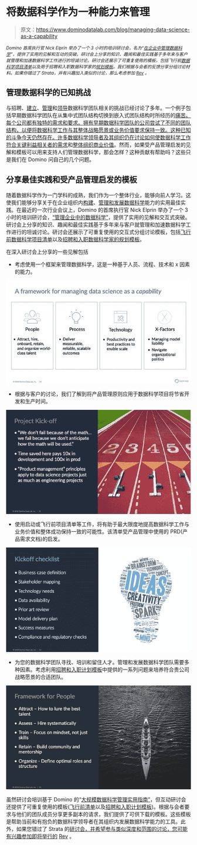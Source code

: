 # 将数据科学作为一种能力来管理

> 原文：<https://www.dominodatalab.com/blog/managing-data-science-as-a-capability>

*<small>Domino 首席执行官 Nick Elprin 举办了一个 3 小时的培训研讨会，名为“[在企业中管理数据科学](https://conferences.oreilly.com/strata/strata-ca/public/schedule/detail/64333)”，提供了实用的见解和互动的突破。研讨会上分享的知识、趣闻和最佳实践基于多年来与客户就管理和加速数据科学工作进行的坦诚讨论。研讨会还展示了可重复使用的模板，包括飞行前[数据科学项目清单](https://www.dominodatalab.com/resources/pre-flight-project-checklist)以及用于招聘和入职数据科学家的[规划模板](https://www.dominodatalab.com/resources/hiring-and-onboarding-plan)。我们根据与会者的反馈分享分组讨论材料。如果你错过了 Strata，并有兴趣加入类似的讨论，那么考虑参加 [Rev](https://rev.dominodatalab.com/) 。</small>*

## 管理数据科学的已知挑战

与招聘、[建立](http://firstround.com/review/doing-data-science-right-your-most-common-questions-answered/)、[管理](https://sloanreview.mit.edu/article/why-managing-data-scientists-is-different/)和[领导](https://medium.com/@dtunkelang/what-does-it-take-to-lead-data-scientists-958c8a766fc8)数据科学团队相关的挑战已经讨论了多年。一个例子包括早期数据科学团队在从集中式团队结构切换到嵌入式团队结构时所经历的[痛苦。每个公司都有独特的需求和要求。拥有早期数据科学团队的公司尝试了不同的团队结构，以便将数据科学工作与其整体战略愿景或业务价值要求保持一致。这种已知的斗争今天仍然存在。许多数据科学领导者及其组织仍在讨论如何使](https://venturebeat.com/2014/10/31/linkedin-data-science-team/)[数据科学工作符合关键利益相关者的需求](//blog.dominodatalab.com/stakeholder-driven-data-science-warby-parker/)和[整体组织商业价值](//blog.dominodatalab.com/measuring-data-science-business-value/)。然而，如果受产品管理启发的见解和模板可以用来支持人们管理数据科学，那会怎样？这种贡献有帮助吗？这些只是我们在 Domino 问自己的几个问题。

## 分享最佳实践和受产品管理启发的模板

随着数据科学作为一门学科的成熟，我们作为一个整体行业，能够向前人学习。这使我们能够分享关于在企业组织内[构建](https://vimeo.com/148942395)、[管理和发展数据科学](https://www.dominodatalab.com/resources/managing-data-science/)能力的实用最佳实践。在最近的一次行业会议上，Domino 的首席执行官 Nick Elprin 举办了一个 3 小时的培训研讨会，[“管理企业中的数据科学”](https://conferences.oreilly.com/strata/strata-ca/public/schedule/detail/64333)，提供了实用的见解和交互式突破。研讨会上分享的知识、趣闻和最佳实践基于多年来与客户就管理和加速数据科学工作进行的坦诚讨论。研讨会还展示了可重复使用的交互式分组讨论模板，包括[飞行前数据科学项目清单](https://www.dominodatalab.com/resources/pre-flight-project-checklist)以及[招聘和入职数据科学家的规划模板](https://www.dominodatalab.com/resources/hiring-and-onboarding-plan)。

在深入研讨会上分享的一些见解包括

*   考虑使用一个框架来管理数据科学，这是一种基于人员、流程、技术和 x 因素的能力。

![A framework for managing data science as a capability](img/0ef48f69d8f05c8171ca70dd225419a5.png)

*   根据与客户的讨论，我们了解到将产品管理原则应用于数据科学项目将节省开发和生产时间。

![Data science project kick-off slide](img/cddd65afcb137920c73aff51e8a8417f.png)

*   使用启动或飞行前项目清单等工件，将有助于最大限度地提高数据科学工作与业务价值和整体成功保持一致的可能性。该清单受产品管理中使用的 PRD(产品需求文档)的启发。

![Kickoff checklist slide](img/e70c8348df9daaf3f207858f53ee2f18.png)

*   为您的数据科学团队寻找、培训和留住人才。管理和发展数据科学团队需要多种因素。考虑利用[招聘和入职计划模板](https://www.dominodatalab.com/resources/hiring-and-onboarding-plan)中提供的一系列问题来培养符合贵公司战略愿景的合适团队。

![Framework for Managing Data Science Professionals](img/55fd9a9cd7e204bb44d4d8183d025abc.png)

虽然研讨会培训基于 Domino 的“[大规模数据科学管理实用指南”](https://www.dominodatalab.com/resources/managing-data-science/)，但互动研讨会还提供了可重复使用的模板([飞行前清单](https://www.dominodatalab.com/resources/pre-flight-project-checklist)以及[招聘和入职计划模板](https://www.dominodatalab.com/resources/hiring-and-onboarding-plan))。根据与会者要求与他们的团队成员分享更多副本的请求，我们提供了可供下载的模板。这些模板是帮助当前和有抱负的数据科学领导者在其组织内发展数据科学能力的工具。此外，如果您错过了 Strata 的[研讨会，并希望参与类似深度和范围的讨论，您可能有兴趣参加即将举行的](https://conferences.oreilly.com/strata/strata-ca/public/schedule/detail/64333) [Rev](https://rev.dominodatalab.com) 。